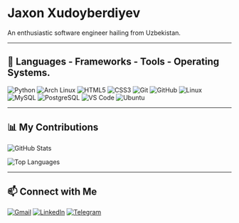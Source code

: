 # Jaxon Xudoyberdiyev

An enthusiastic software engineer hailing from Uzbekistan.

---

## 🌟 Languages - Frameworks - Tools - Operating Systems.

![Python](https://img.shields.io/badge/-Python-3776AB?style=flat&logo=python&logoColor=white)
![Arch Linux](https://img.shields.io/badge/-Arch%20Linux-1793D1?style=flat&logo=arch-linux&logoColor=white)
![HTML5](https://img.shields.io/badge/-HTML5-E34F26?style=flat&logo=html5&logoColor=white)
![CSS3](https://img.shields.io/badge/-CSS3-1572B6?style=flat&logo=css3&logoColor=white)
![Git](https://img.shields.io/badge/-Git-F05032?style=flat&logo=git&logoColor=white)
![GitHub](https://img.shields.io/badge/-GitHub-181717?style=flat&logo=github&logoColor=white)
![Linux](https://img.shields.io/badge/-Linux-FCC624?style=flat&logo=linux&logoColor=black)
![MySQL](https://img.shields.io/badge/-MySQL-4479A1?style=flat&logo=mysql&logoColor=white)
![PostgreSQL](https://img.shields.io/badge/-PostgreSQL-336791?style=flat&logo=postgresql&logoColor=white)
![VS Code](https://img.shields.io/badge/-VS%20Code-007ACC?style=flat&logo=visual-studio-code&logoColor=white)
![Ubuntu](https://img.shields.io/badge/-Ubuntu-E95420?style=flat&logo=ubuntu&logoColor=white)

---

## 📊 My Contributions

![GitHub Stats](https://github-readme-stats.vercel.app/api?username=Jaxon-X&show_icons=true&theme=radical)

![Top Languages](https://github-readme-stats.vercel.app/api/top-langs/?username=Jaxon-X&layout=compact&theme=radical)

---

## 📫 Connect with Me

[![Gmail](https://img.shields.io/badge/-Gmail-D14836?style=flat&logo=gmail&logoColor=white)](mailto:xudoyberdiyevjahon8@gmail.com)
[![LinkedIn](https://img.shields.io/badge/-LinkedIn-0077B5?style=flat&logo=linkedin&logoColor=white)](https://linkedin.com/in/jaxon-xudoyberdiyev)
[![Telegram](https://img.shields.io/badge/-Telegram-2CA5E0?style=flat&logo=telegram&logoColor=white)](https://t.me/poiklm12)
